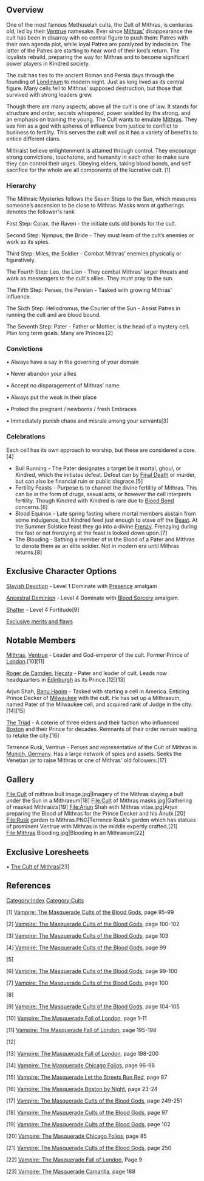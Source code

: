 ## Overview

<section begin=summary/>

One of the most famous Methuselah cults, the Cult of Mithras, is
centuries old, led by their
[Ventrue](./ventrue.md) namesake.
Ever since
<a href="Mithras" class="wikilink" title="Mithras’">Mithras’</a>
disappearance the cult has been in disarray with no central figure to
push them: Patres with their own agenda plot, while loyal Patres are
paralyzed by indecision. The latter of the Patres are starting to hear
word of their lord’s return. The loyalists rebuild, preparing the way
for Mithras and to become significant power players in Kindred society.

<section end=summary/>

The cult has ties to the ancient Roman and Persia days through the
founding of
[Londinium](./london_uk.md) to
modern night. Just as long lived as its central figure. Many cells fell
to Mithras’ supposed destruction, but those that survived with strong
leaders grew.

Though there are many aspects, above all the cult is one of law. It
stands for structure and order, secrets whispered, power wielded by the
strong, and an emphasis on training the young. The Cult wants to emulate
<a href="Mithras" class="wikilink" title="Mithras">Mithras</a>. They see
him as a god with spheres of influence from justice to conflict to
business to fertility. This serves the cult well as it has a variety of
benefits to entice different clans.

Mithraist believe enlightenment is attained through control. They
encourage strong convictions, touchstone, and humanity in each other to
make sure they can control their urges. Obeying elders, taking blood
bonds, and self sacrifice for the whole are all components of the
lucrative cult. [1]

### Hierarchy

The Mithraic Mysteries follows the Seven Steps to the Sun, which
measures someone’s ascension to be close to Mithras. Masks worn at
gatherings denotes the follower's rank

First Step: Corax, the Raven - the initiate cuts old bonds for the cult.

Second Step: Nympus, the Bride - They must learn of the cult’s enemies
or work as its spies.

Third Step: Miles, the Soldier - Combat Mithras’ enemies physically or
figuratively.

The Fourth Step: Leo, the Lion - They combat Mithras’ larger threats and
work as messengers to the cult's allies. They must pray to the sun.

The Fifth Step: Perses, the Persian - Tasked with growing Mithras’
influence.

The Sixth Step: Heliodromus, the Courier of the Sun - Assist Patres in
running the cult and are blood bound.

The Seventh Step: Pater - Father or Mother, is the head of a mystery
cell. Plan long term goals. Many are Princes.[2]

### Convictions

• Always have a say in the governing of your domain

• Never abandon your allies

• Accept no disparagement of Mithras’ name

• Always put the weak in their place

• Protect the pregnant / newborns / fresh Embraces

• Immediately punish chaos and misrule among your servants[3]

### Celebrations

Each cell has its own approach to worship, but these are considered a
core.[4]

- Bull Running - The Pater designates a target be it mortal, ghoul, or
  Kindred, which the initiates defeat. Defeat can by
  [Final Death](./final_death.md) or murder, but can also be financial ruin or public
  disgrace.[5]
- Fertility Feasts - Purpose is to channel the divine fertility of
  Mithras. This can be in the form of drugs, sexual acts, or however the
  cell interprets fertility. Though Kindred with Kindred is rare due to
  [Blood Bond](./blood_bond.md)
  concerns.[6]
- Blood Equinox - Late spring fasting where mortal members abstain from
  some indulgence, but Kindred feed just enough to stave off the
  <a href="Beast" class="wikilink" title="Beast">Beast</a>. At the
  Summer Solstice feast they go into a divine
  [Frenzy](./frenzy.md). Frenzying
  during the fast or not frenzying at the feast is looked down upon.[7]
- The Blooding - Bathing a member of in the Blood of a Pater and Mithras
  to denote them as an elite soldier. Not in modern era until Mithras
  returns.[8]

## Exclusive Character Options

[Slavish Devotion](./dominate.md#slavish-devotion) - Level 1 Dominate with
[Presence](./presence.md)
amalgam

[Ancestral Dominion](./dominate.md#ancestral-dominion) - Level 4 Dominate
with
[Blood Sorcery](./blood_sorcery.md) amalgam.

[Shatter](./fortitude.md#shatter) -
Level 4 Fortitude[9]

[Exclusive merits and flaws](./merits_flaws.md#mithraic-mysteries)

## Notable Members

<a href="Mithras" class="wikilink" title="Mithras">Mithras</a>,
[Ventrue](./ventrue.md) - Leader
and God-emperor of the cult. Former Prince of
[London](./london_uk.md).[10][11]

<a href="Roger_de_Camden" class="wikilink" title="Roger de Camden">Roger
de Camden</a>,
[Hecata](./hecata.md) - Pater and
leader of cult. Leads now headquarters in
[Edinburgh](./edinburgh_scotland.md) as its Prince.[12][13]

Arjun Shah,
[Banu Haqim](./banu.md) -
Tasked with starting a cell in America. Enticing Prince Decker of
[Milwaukee](./milwaukee_wi.md) with the cult. He has set up a
Mithraeum, named Pater of the Milwaukee cell, and acquired rank of Judge
in the city.[14][15]

[The Triad](./boston_mass.md#the-triad) - A coterie of three elders and their
faction who influenced [Boston](./boston_mass.md) and their Prince for decades. Remnants of
their order remain waiting to retake the city.[16]

Terrence Rusk, Ventrue - Perses and representative of the Cult of
Mithras in [Munich, Germany](./munich_germany.md). Has a large network of
spies and assets. Seeks the Venetian jar to raise Mithras or one of
Mithras' old followers.[17]

## Gallery

<File:Cult> of mithras bull image.jpg|Imagery of the Mithras slaying a
bull under the Sun in a Mithraeum[18] <File:Cult> of Mithras
masks.jpg|Gathering of masked Mithraists[19] <File:Arjun> Shah with
Mithras vitae.jpg|Arjun preparing the Blood of Mithras for the Prince
Decker and his Anubi.[20] <File:Rusk> garden to Mithras.PNG|Terrence
Rusk's garden which has statues of prominent Ventrue with Mithras in the
middle expertly crafted.[21] <File:Mithras> Blooding.jpg|Blooding in an
Mithraeum[22]

## Exclusive Loresheets

• [The Cult of Mithras](./loresheets.md#the-cult-of-mithras)[23]

## References

<references />

<a href="Category:Index" class="wikilink"
title="Category:Index">Category:Index</a>
<a href="Category:Cults" class="wikilink"
title="Category:Cults">Category:Cults</a>

[1] <a href="Vampire:_The_Masquerade_Cults_of_the_Blood_Gods"
class="wikilink"
title="Vampire: The Masquerade Cults of the Blood Gods">Vampire: The
Masquerade Cults of the Blood Gods</a>, page 95-99

[2] <a href="Vampire:_The_Masquerade_Cults_of_the_Blood_Gods"
class="wikilink"
title="Vampire: The Masquerade Cults of the Blood Gods">Vampire: The
Masquerade Cults of the Blood Gods</a>, page 100-102

[3] <a href="Vampire:_The_Masquerade_Cults_of_the_Blood_Gods"
class="wikilink"
title="Vampire: The Masquerade Cults of the Blood Gods">Vampire: The
Masquerade Cults of the Blood Gods</a>, page 103

[4] <a href="Vampire:_The_Masquerade_Cults_of_the_Blood_Gods"
class="wikilink"
title="Vampire: The Masquerade Cults of the Blood Gods">Vampire: The
Masquerade Cults of the Blood Gods</a>, page 99

[5]

[6] <a href="Vampire:_The_Masquerade_Cults_of_the_Blood_Gods"
class="wikilink"
title="Vampire: The Masquerade Cults of the Blood Gods">Vampire: The
Masquerade Cults of the Blood Gods</a>, page 99-100

[7] <a href="Vampire:_The_Masquerade_Cults_of_the_Blood_Gods"
class="wikilink"
title="Vampire: The Masquerade Cults of the Blood Gods">Vampire: The
Masquerade Cults of the Blood Gods</a>, page 100

[8]

[9] <a href="Vampire:_The_Masquerade_Cults_of_the_Blood_Gods"
class="wikilink"
title="Vampire: The Masquerade Cults of the Blood Gods">Vampire: The
Masquerade Cults of the Blood Gods</a>, page 104-105

[10] <a href="Vampire:_The_Masquerade_Fall_of_London" class="wikilink"
title="Vampire: The Masquerade Fall of London">Vampire: The Masquerade
Fall of London</a>, page 1-11

[11] <a href="Vampire:_The_Masquerade_Fall_of_London" class="wikilink"
title="Vampire: The Masquerade Fall of London">Vampire: The Masquerade
Fall of London</a>, page 195-198

[12]

[13] <a href="Vampire:_The_Masquerade_Fall_of_London" class="wikilink"
title="Vampire: The Masquerade Fall of London">Vampire: The Masquerade
Fall of London</a>, page 198-200

[14] <a href="Vampire:_The_Masquerade_Chicago_Folios" class="wikilink"
title="Vampire: The Masquerade Chicago Folios">Vampire: The Masquerade
Chicago Folios</a>, page 96-98

[15] <a href="Vampire:_The_Masquerade_Let_the_Streets_Run_Red"
class="wikilink"
title="Vampire: The Masquerade Let the Streets Run Red">Vampire: The
Masquerade Let the Streets Run Red</a>, page 87

[16] <a href="Vampire:_The_Masquerade_Boston_by_Night" class="wikilink"
title="Vampire: The Masquerade Boston by Night">Vampire: The Masquerade
Boston by Night</a>, page 23-24

[17] <a href="Vampire:_The_Masquerade_Cults_of_the_Blood_Gods"
class="wikilink"
title="Vampire: The Masquerade Cults of the Blood Gods">Vampire: The
Masquerade Cults of the Blood Gods</a>, page 249-251

[18] <a href="Vampire:_The_Masquerade_Cults_of_the_Blood_Gods"
class="wikilink"
title="Vampire: The Masquerade Cults of the Blood Gods">Vampire: The
Masquerade Cults of the Blood Gods</a>, page 97

[19] <a href="Vampire:_The_Masquerade_Cults_of_the_Blood_Gods"
class="wikilink"
title="Vampire: The Masquerade Cults of the Blood Gods">Vampire: The
Masquerade Cults of the Blood Gods</a>, page 102

[20] <a href="Vampire:_The_Masquerade_Chicago_Folios" class="wikilink"
title="Vampire: The Masquerade Chicago Folios">Vampire: The Masquerade
Chicago Folios</a>, page 85

[21] <a href="Vampire:_The_Masquerade_Cults_of_the_Blood_Gods"
class="wikilink"
title="Vampire: The Masquerade Cults of the Blood Gods">Vampire: The
Masquerade Cults of the Blood Gods</a>, page 250

[22] <a href="Vampire:_The_Masquerade_Fall_of_London" class="wikilink"
title="Vampire: The Masquerade Fall of London">Vampire: The Masquerade
Fall of London</a>, Page 9

[23] <a href="Vampire:_The_Masquerade_Camarilla" class="wikilink"
title="Vampire: The Masquerade Camarilla">Vampire: The Masquerade
Camarilla</a>, page 188
